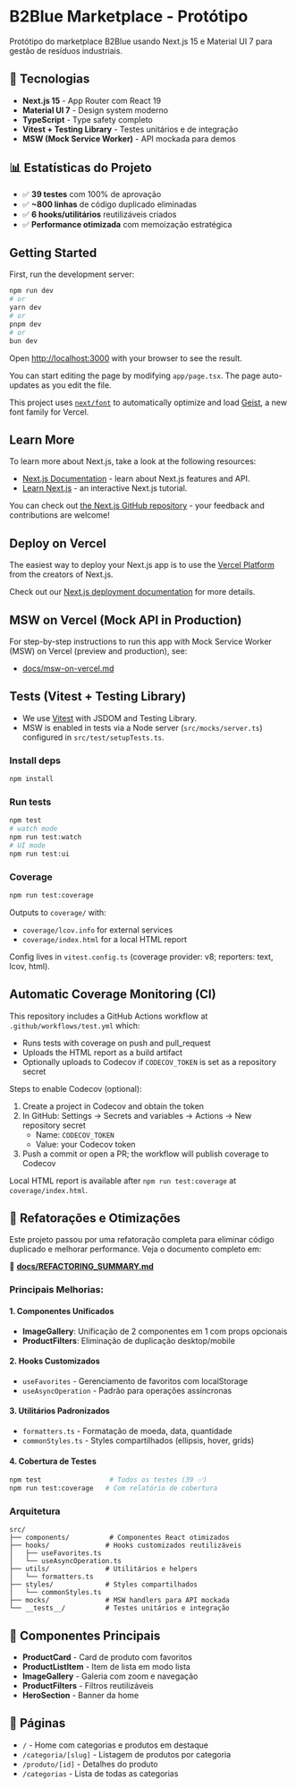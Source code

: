 # B2Blue Marketplace - Protótipo

Protótipo do marketplace B2Blue usando Next.js 15 e Material UI 7 para gestão de resíduos industriais.

## 🚀 Tecnologias

- **Next.js 15** - App Router com React 19
- **Material UI 7** - Design system moderno
- **TypeScript** - Type safety completo
- **Vitest + Testing Library** - Testes unitários e de integração
- **MSW (Mock Service Worker)** - API mockada para demos

## 📊 Estatísticas do Projeto

- ✅ **39 testes** com 100% de aprovação
- ✅ **~800 linhas** de código duplicado eliminadas
- ✅ **6 hooks/utilitários** reutilizáveis criados
- ✅ **Performance otimizada** com memoização estratégica

## Getting Started

First, run the development server:

```bash
npm run dev
# or
yarn dev
# or
pnpm dev
# or
bun dev
```

Open [http://localhost:3000](http://localhost:3000) with your browser to see the result.

You can start editing the page by modifying `app/page.tsx`. The page auto-updates as you edit the file.

This project uses [`next/font`](https://nextjs.org/docs/app/building-your-application/optimizing/fonts) to automatically optimize and load [Geist](https://vercel.com/font), a new font family for Vercel.

## Learn More

To learn more about Next.js, take a look at the following resources:
- [Next.js Documentation](https://nextjs.org/docs) - learn about Next.js features and API.
- [Learn Next.js](https://nextjs.org/learn) - an interactive Next.js tutorial.

You can check out [the Next.js GitHub repository](https://github.com/vercel/next.js) - your feedback and contributions are welcome!

## Deploy on Vercel

The easiest way to deploy your Next.js app is to use the [Vercel Platform](https://vercel.com/new?utm_medium=default-template&filter=next.js&utm_source=create-next-app&utm_campaign=create-next-app-readme) from the creators of Next.js.

Check out our [Next.js deployment documentation](https://nextjs.org/docs/app/building-your-application/deploying) for more details.

## MSW on Vercel (Mock API in Production)

For step-by-step instructions to run this app with Mock Service Worker (MSW) on Vercel (preview and production), see:

- [docs/msw-on-vercel.md](docs/msw-on-vercel.md)

## Tests (Vitest + Testing Library)

- We use [Vitest](https://vitest.dev/) with JSDOM and Testing Library.
- MSW is enabled in tests via a Node server (`src/mocks/server.ts`) configured in `src/test/setupTests.ts`.

### Install deps

```bash
npm install
```

### Run tests

```bash
npm test
# watch mode
npm run test:watch
# UI mode
npm run test:ui
```

### Coverage

```bash
npm run test:coverage
```

Outputs to `coverage/` with:
- `coverage/lcov.info` for external services
- `coverage/index.html` for a local HTML report

Config lives in `vitest.config.ts` (coverage provider: v8; reporters: text, lcov, html).

## Automatic Coverage Monitoring (CI)

This repository includes a GitHub Actions workflow at `.github/workflows/test.yml` which:
- Runs tests with coverage on push and pull_request
- Uploads the HTML report as a build artifact
- Optionally uploads to Codecov if `CODECOV_TOKEN` is set as a repository secret

Steps to enable Codecov (optional):
1. Create a project in Codecov and obtain the token
2. In GitHub: Settings → Secrets and variables → Actions → New repository secret
   - Name: `CODECOV_TOKEN`
   - Value: your Codecov token
3. Push a commit or open a PR; the workflow will publish coverage to Codecov

Local HTML report is available after `npm run test:coverage` at `coverage/index.html`.

## 🔄 Refatorações e Otimizações

Este projeto passou por uma refatoração completa para eliminar código duplicado e melhorar performance. Veja o documento completo em:

📄 **[docs/REFACTORING_SUMMARY.md](docs/REFACTORING_SUMMARY.md)**

### Principais Melhorias:

#### 1. Componentes Unificados
- **ImageGallery**: Unificação de 2 componentes em 1 com props opcionais
- **ProductFilters**: Eliminação de duplicação desktop/mobile

#### 2. Hooks Customizados
- `useFavorites` - Gerenciamento de favoritos com localStorage
- `useAsyncOperation` - Padrão para operações assíncronas

#### 3. Utilitários Padronizados
- `formatters.ts` - Formatação de moeda, data, quantidade
- `commonStyles.ts` - Styles compartilhados (ellipsis, hover, grids)

#### 4. Cobertura de Testes
```bash
npm test                 # Todos os testes (39 ✅)
npm run test:coverage   # Com relatório de cobertura
```

### Arquitetura

```
src/
├── components/          # Componentes React otimizados
├── hooks/              # Hooks customizados reutilizáveis
│   ├── useFavorites.ts
│   └── useAsyncOperation.ts
├── utils/              # Utilitários e helpers
│   └── formatters.ts
├── styles/             # Styles compartilhados
│   └── commonStyles.ts
├── mocks/              # MSW handlers para API mockada
└── __tests__/          # Testes unitários e integração
```

## 🎨 Componentes Principais

- **ProductCard** - Card de produto com favoritos
- **ProductListItem** - Item de lista em modo lista
- **ImageGallery** - Galeria com zoom e navegação
- **ProductFilters** - Filtros reutilizáveis
- **HeroSection** - Banner da home

## 📱 Páginas

- `/` - Home com categorias e produtos em destaque
- `/categoria/[slug]` - Listagem de produtos por categoria
- `/produto/[id]` - Detalhes do produto
- `/categorias` - Lista de todas as categorias
